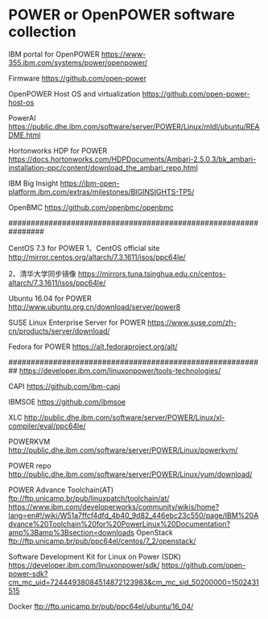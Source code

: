 # POWER or OpenPOWER software collection

IBM portal for OpenPOWER
https://www-355.ibm.com/systems/power/openpower/

Firmware
https://github.com/open-power

OpenPOWER Host OS and virtualization
https://github.com/open-power-host-os

PowerAI
https://public.dhe.ibm.com/software/server/POWER/Linux/mldl/ubuntu/README.html

Hortonworks HDP for POWER
https://docs.hortonworks.com/HDPDocuments/Ambari-2.5.0.3/bk_ambari-installation-ppc/content/download_the_ambari_repo.html

IBM Big Insight
https://ibm-open-platform.ibm.com/extras/milestones/BIGINSIGHTS-TP5/

OpenBMC
https://github.com/openbmc/openbmc


################################################################

CentOS 7.3 for POWER
1、CentOS official site
   http://mirror.centos.org/altarch/7.3.1611/isos/ppc64le/
   
2、清华大学同步镜像
   https://mirrors.tuna.tsinghua.edu.cn/centos-altarch/7.3.1611/isos/ppc64le/

Ubuntu 16.04 for POWER
http://www.ubuntu.org.cn/download/server/power8

SUSE Linux Enterprise Server for POWER
https://www.suse.com/zh-cn/products/server/download/

Fedora for POWER
https://alt.fedoraproject.org/alt/



##########################################################
https://developer.ibm.com/linuxonpower/tools-technologies/

CAPI
https://github.com/ibm-capi

IBMSOE
https://github.com/ibmsoe

XLC
http://public.dhe.ibm.com/software/server/POWER/Linux/xl-compiler/eval/ppc64le/

POWERKVM
http://public.dhe.ibm.com/software/server/POWER/Linux/powerkvm/

POWER repo
http://public.dhe.ibm.com/software/server/POWER/Linux/yum/download/

POWER Advance Toolchain(AT)
ftp://ftp.unicamp.br/pub/linuxpatch/toolchain/at/
https://www.ibm.com/developerworks/community/wikis/home?lang=en#!/wiki/W51a7ffcf4dfd_4b40_9d82_446ebc23c550/page/IBM%20Advance%20Toolchain%20for%20PowerLinux%20Documentation?amp%3Bamp%3Bsection=downloads
OpenStack
ftp://ftp.unicamp.br/pub/ppc64el/centos/7_2/openstack/

Software Development Kit for Linux on Power (SDK)
https://developer.ibm.com/linuxonpower/sdk/
https://github.com/open-power-sdk?cm_mc_uid=72444938084514872123983&cm_mc_sid_50200000=1502431515

Docker
ftp://ftp.unicamp.br/pub/ppc64el/ubuntu/16_04/

